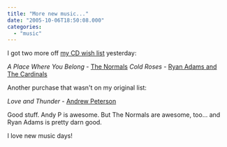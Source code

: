 ```yaml
---
title: "More new music..."
date: "2005-10-06T18:50:08.000"
categories: 
  - "music"
---
```


I got two more off [my CD wish list](http://rmfo-blogs.com/cakeboy/2005/08/22/my-cd-wish-list/) yesterday:

_A Place Where You Belong_ - [The Normals](http://www.thenormals.com) _Cold Roses_ - [Ryan Adams and The Cardinals](http://www.ryan-adams.com/)

Another purchase that wasn't on my original list:

_Love and Thunder_ - [Andrew Peterson](http://www.andrew-peterson.com)

Good stuff. Andy P is awesome. But The Normals are awesome, too... and Ryan Adams is pretty darn good.

I love new music days!
